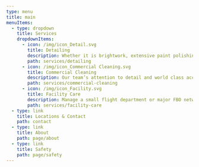 ```yaml
---
type: menu
title: main
menuItems:
  - type: dropdown
    title: Services
    dropdownItems:
      - icon: /img/icon_Detail.svg
        title: Detailing
        description: Whether it is brightwork, extensive paint polishing, or routine daily cleanings, FoxTrot can set a new standard of clean for your aircraft.
        path: services/detailing
      - icon: /img/icon_Commercial Cleaning.svg
        title: Commercial Cleaning
        description: Our team’s attention to detail and world class accountability ensures that your fleet of aircraft will always look great both inside and out.
        path: services/commercial-cleaning
      - icon: /img/icon_Facility.svg
        title: Facility Care
        description: Manage a small flight department or major FBO network?  FoxTrot can help.  Our world class staff screening procedure guarantees better results.
        path: services/facility-care
  - type: link
    title: Locations & Contact
    path: contact
  - type: link
    title: About
    path: page/about
  - type: link
    title: Safety
    path: page/safety
---
```

